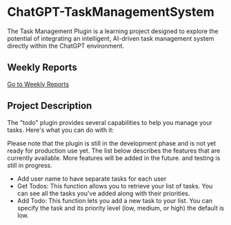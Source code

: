 # ChatGPT-TaskManagementSystem

The Task Management Plugin is a learning project designed to explore the potential of integrating an intelligent, AI-driven task management system directly within the ChatGPT environment.

## Weekly Reports

[Go to Weekly Reports](https://github.com/MohdTamimi1/ChatGPT-TaskManagementSystem/blob/main/weeklyprogess.md)

## Project Description

The "todo" plugin provides several capabilities to help you manage your tasks. Here's what you can do with it:

Please note that the plugin is still in the development phase and is not yet ready for production use yet. The list below describes the features that are currently available. More features will be added in the future. and testing is still in progress.

- Add user name to have separate tasks for each user
- Get Todos: This function allows you to retrieve your list of tasks. You can see all the tasks you've added along with their priorities.
- Add Todo: This function lets you add a new task to your list. You can specify the task and its priority level (low, medium, or high) the default is low.
